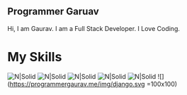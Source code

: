 ## Programmer Garuav
Hi, I am Gaurav.
I am a Full Stack Developer.
I Love Coding.
# My Skills
![N|Solid](https://programmergaurav.me/img/html-5.svg) ![N|Solid](https://programmergaurav.me/img/css3.svg) ![N|Solid](https://programmergaurav.me/img/js.svg) ![N|Solid](https://programmergaurav.me/img/bootstrap.svg) ![N|Solid](https://programmergaurav.me/img/jquery.svg ) ![](https://programmergaurav.me/img/django.svg =100x100)